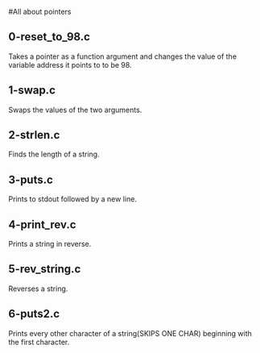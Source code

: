 #All about pointers

## 0-reset_to_98.c
Takes a pointer as a function argument and changes the value of the variable address it points to to be 98.

## 1-swap.c
Swaps the values of the two arguments.

## 2-strlen.c
Finds the length of a string.

## 3-puts.c
Prints to stdout followed by a new line.

## 4-print_rev.c
Prints a string in reverse.

## 5-rev_string.c
Reverses a string.

## 6-puts2.c
Prints every other character of a string(SKIPS ONE CHAR) beginning with the first character.
